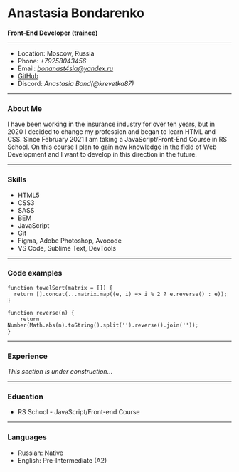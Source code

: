 # Anastasia Bondarenko
**Front-End Developer (trainee)**

----------------------------------------------------------------------
* Location: Moscow, Russia 
* Phone: _+79258043456_
* Email: _<bonanast4sia@yandex.ru>_
* [GitHub](https://github.com/krevetka87)
* Discord: _Anastasia Bond(@krevetka87)_

***
### **About Me**
I have been working in the insurance industry for over ten years, but in 2020 I decided to change my profession and began to learn HTML and CSS. Since February 2021 I am taking a JavaScript/Front-End Course in RS School. On this course I plan to gain new knowledge in the field of Web Development and I want to develop in this direction in the future.

---------------------------------------------------------------------
### **Skills**
- HTML5
- CSS3
- SASS
- BEM
- JavaScript
- Git
- Figma, Adobe Photoshop, Avocode
- VS Code, Sublime Text, DevTools

---------------------------------------------------------------------

### **Code examples**
```
function towelSort(matrix = []) {
  return [].concat(...matrix.map((e, i) => i % 2 ? e.reverse() : e));
}
```
```
function reverse(n) {
	return Number(Math.abs(n).toString().split('').reverse().join(''));
}
```

-----------------------------------------------------------------------

### **Experience**

*This section is under construction...*

-----------------------------------------------------------------------

### **Education**
* RS School - JavaScript/Front-end Course

-----------------------------------------------------------------------
### **Languages**

- Russian: Native
- English: Pre-Intermediate (A2)